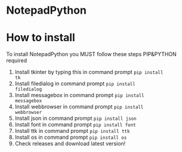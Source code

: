 # NotepadPython
# How to install
To install NotepadPython you MUST follow these steps
PIP&PYTHON required
1. Install tkinter by typing this in command prompt
<code>pip install tk</code>
2. Install filedialog in command prompt
<code>pip install filedialog</code>
3. Install messagebox in command prompt
<code>pip install messagebox</code>
2. Install webbrowser in command prompt
<code>pip install webbrowser</code>
2. Install json in command prompt
<code>pip install json</code>
2. Install font in command prompt
<code>pip install font</code>
2. Install ttk in command prompt
<code>pip install ttk</code>
2. Install os in command prompt
<code>pip install os</code>
2. Check releases and download latest version!
